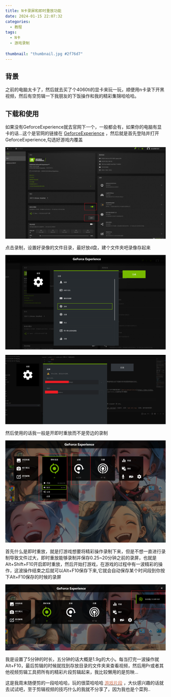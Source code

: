 ```yaml
---
title: N卡录屏和即时重放功能
date: 2024-01-15 22:07:32
categories:
  - 教程
tags:
  - N卡
  - 游戏录制

thumbnail: "thumbnail.jpg #2f76d7"
---
```


## 背景

之前的电脑太卡了，然后就去买了个4060ti的显卡来玩一玩，顺便用n卡录下开黑视频，然后有空剪辑一下我朋友的下饭操作和我的精彩集锦哈哈哈。

## 下载和使用

如果没有GeforceExperience就去官网下一个，一般都会有，如果你的电脑有显卡的话...这个是官网的链接在 [GeforceExperience](https://www.nvidia.cn/geforce/geforce-experience/shadowplay/) ，然后就是首先登陆并打开GeforceExperience,勾选好游戏内覆盖

![Get ChatGPT API Key](post/nvidia/be3eb2e8b870c9fe98b40a8bbd66c8a.png)

点击录制，设置好录像的文件目录，最好放d盘，建个文件夹吧录像存起来

![Get ChatGPT API Key](post/nvidia/6ee639384ce15c72b33d80dbedaba4c.png)

![Get ChatGPT API Key](post/nvidia/ddeccd25136ecc8eb32f24721388420.png)

然后使用的话我一般是开即时重放而不是旁边的录制

![Get ChatGPT API Key](post/nvidia/ca1f9a66dfe1ca73f18526312834d84.png)

首先什么是即时重放，就是打游戏想要将精彩操作录制下来，但是不想一直进行录制导致文件过大，即时重放能够录制并保存0.25~20分钟之前的录屏，也就是 Alt+Shift+F10开启即时重放，然后开始打游戏，在游戏的过程中有一波精彩的操作，这波操作结束之后就可以Alt+F10保存下来,它就会自动保存某个时间段到你按下Alt+F10保存的时候的录屏

![Get ChatGPT API Key](post/nvidia/e8cdc742769ae85c8d9758ba3919d2e.png)

我是设置了5分钟的时长，五分钟的话大概是1.9g的大小。每当打完一波操作就Alt+F10，最后剪辑的时候就找到存放目录的文件夹来查看视频，然后用Pr或者其他视频剪辑工具把所有的精彩片段剪辑起来，我比较懒用的是剪映...

这是我周末随便剪的一段哈哈哈，玩的很菜哈哈哈 [<font color="#d17150">游戏片段</font>](https://www.douyin.com/user/self?modal_id=7323903624545914121) ，大伙感兴趣的话就去试试吧，至于剪辑视频的技巧什么的我就不分享了，因为我也是个菜狗..

 
